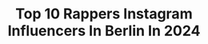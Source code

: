 ---
title: Top 10 Rappers Instagram Influencers In Berlin In 2024
description: >-
  Find top rappers Instagram influencers in Berlin in 2024. Most popular hashtags: #rapper #deutschrap #rap #berlin.
platform: Instagram
hits: 37
text_top: Analyze the best Instagram influencers on inBeat.
text_bottom: inBeat has 37 Instagram influencers like this in Berlin, Germany for you to contact.
profiles:
  - username: "bandita34"
    fullname: >-
      Bandita34
    bio: >-
      
    location: "Germany"
    followers: 2515
    engagement: 1686
    commentsToLikes: 0.101174
    id: ckaosg3n6rg6c0i78lng3dqq2
    verified: false
    hashtags: "#newcomer, #beat, #mask, #nrw"
  - username: "aello.offiziell"
    fullname: >-
      Ällo
    bio: >-
      🔞⬇️ YOUTUBE⬇️🔞
    location: "Germany"
    followers: 7800
    engagement: 797
    commentsToLikes: 0.169589
    id: ck5hg8bi91gjs0i11k24nigmq
    verified: false
    hashtags: "#deutschrapnewcomer, #samra, #memes, #youtube"
  - username: "update_videos"
    fullname: >-
      Official Account !
    bio: >-
      Jeden Tag mindestens ein Video 🤜🏼🤛🏼
    location: "Germany"
    followers: 17146
    engagement: 593
    commentsToLikes: 0.013055
    id: ck8t37gat26p20j78eozd8vfm
    verified: false
    hashtags: ""
  - username: "fero47_team47_"
    fullname: >-
      Fero47_team47_
    bio: >-
      ➡️ Fanseite über @fero47 ⬅️ ❤️47 army 20k ❤️ ❗Immer auf dem neuesten Stand folgen für mehr❗
    location: "Germany"
    followers: 20249
    engagement: 117
    commentsToLikes: 0.037803
    id: ck14icfoheq3z0i1931ujm2ln
    verified: false
    hashtags: "#deutschland, #samra, #germanrapper, #tumblr"
  - username: "tozee_official"
    fullname: >-
      Toni Zimmermann
    bio: >-
      Tozee, positivster Rapper Deutschlands, aus Berlin ! Musik für Kinder und Erwachsene ! Booking: Toni.zimmermann@gmx.net @vanessareich__ ❤️
    location: "Germany"
    followers: 19444
    engagement: 307
    commentsToLikes: 0.052049
    id: clq9hyhna6r1j0k08ai5okh3d
    verified: false
    hashtags: "#ostern, #rap, #beautiful, #kinder"
  - username: "fabianstuertz"
    fullname: >-
      Fabian Stürtz
    bio: >-
      
    location: "Germany"
    followers: 5348
    engagement: 376
    commentsToLikes: 0.012455
    id: ck5cbmxkmfro70i116bupk8lx
    verified: false
    hashtags: "#allblackeverything, #canon, #portrait, #streetstyle"
  - username: "sido_shawnstein"
    fullname: >-
      Sido
    bio: >-
      Sido Sigi HipHop Rapper Deutschrap Rap King Berlin Aggroberlin Fan Seite von @shawnstein
    location: "Germany"
    followers: 27133
    engagement: 340
    commentsToLikes: 0.021316
    id: ckap4jdr07mqx0i78xg7wx3o6
    verified: false
    hashtags: "#fanseite, #hiphop, #rap, #maske"
  - username: "felixgabel_"
    fullname: >-
      Felix Gabel
    bio: >-
      Find Your Greatness in Life & Style Fashion Inspiration for Men | Psychology of Success Berlin, Germany ✉️ contact@felixgabel.de
    location: "Germany"
    followers: 51816
    engagement: 54
    commentsToLikes: 0.106965
    id: ck14hp2rcbf1a0i19ar3j318c
    verified: false
    hashtags: "#menstyling, #mensuitstyle, #suit, #outfitinspiration"
  - username: "sero_138"
    fullname: >-
      sero🌹
    bio: >-
      👻:Sero_138
    location: "Germany"
    followers: 2365
    engagement: 2479
    commentsToLikes: 0.060132
    id: ckap5va64dbd30i78pg1lmfaj
    verified: false
    hashtags: "#love, #stuttgart, #ruhrpott, #musik"
  - username: "wilson_53_"
    fullname: >-
      Wilson53
    bio: >-
      Musiker/Songwriter HB/DEL📍 ⬇️ Die aktuelle Single "Leonidas“ ⬇️
    location: "Germany"
    followers: 8338
    engagement: 1236
    commentsToLikes: 0.145141
    id: ck8t6u9v7epn10j78schws8dk
    verified: false
    hashtags: "#instalife, #hiphop, #instagood, #lana"
---